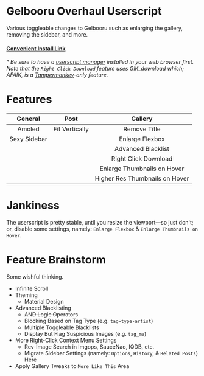 # Gelbooru Overhaul Userscript
Various toggleable changes to Gelbooru such as enlarging the gallery, removing the sidebar, and more.

#### [Convenient Install Link](https://github.com/Enchoseon/gelbooru-overhaul-userscript/raw/main/gelbooru-overhaul.user.js)

*^ Be sure to have a [userscript manager](https://en.wikipedia.org/wiki/Userscript_manager) installed in your web browser first. Note that the `Right Click Download` feature uses GM_download which; AFAIK, is a [Tampermonkey](https://www.tampermonkey.net/)-only feature.*

# Features
|    General   |      Post      |             Gallery            |
|:------------:|:--------------:|:------------------------------:|
| Amoled       | Fit Vertically | Remove Title                   |
| Sexy Sidebar |                | Enlarge Flexbox                |
|              |                | Advanced Blacklist             |
|              |                | Right Click Download           |
|              |                | Enlarge Thumbnails on Hover    |
|              |                | Higher Res Thumbnails on Hover |

# Jankiness
The userscript is pretty stable, until you resize the viewport—so just don't; or, disable some settings, namely: `Enlarge Flexbox` & `Enlarge Thumbnails on Hover`.

# Feature Brainstorm
Some wishful thinking.

- Infinite Scroll
- Theming
  - Material Design
- Advanced Blacklisting
  - ~~AND Logic Operators~~
  - Blocking Based on Tag Type (e.g. `tag=type-artist`)
  - Multiple Toggleable Blacklists
  - Display But Flag Suspicious Images (e.g. `tag_me`)
- More Right-Click Context Menu Settings
  - Rev-Image Search in Imgops, SauceNao, IQDB, etc.
  - Migrate Sidebar Settings (namely: `Options`, `History`, & `Related Posts`) Here
- Apply Gallery Tweaks to `More Like This` Area
